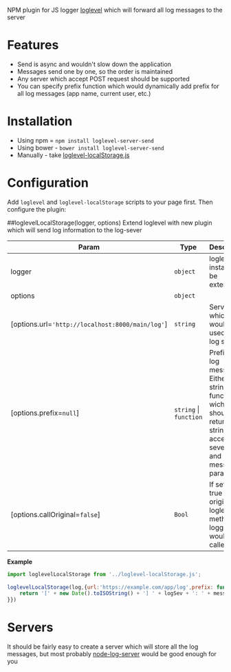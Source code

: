 NPM plugin for JS logger [loglevel](https://github.com/pimterry/loglevel) which will forward all log messages to the server

# Features
- Send is async and wouldn't slow down the application
- Messages send one by one, so the order is maintained
- Any server which accept POST request should be supported
- You can specify prefix function which would dynamically add prefix for all log messages (app name, current user, etc.)

# Installation
- Using npm = `npm install loglevel-server-send`
- Using bower - `bower install loglevel-server-send`
- Manually - take [loglevel-localStorage.js](loglevel-localStorage.js)

# Configuration
Add `loglevel` and `loglevel-localStorage` scripts to your page first. Then configure the plugin:

##loglevelLocalStorage(logger, options)
Extend loglevel with new plugin which will send log information to the log-sever

| Param | Type | Description |
| ----- | ---- | ----------- |
| logger | <code>object</code> | loglevel instance to be extended |
| options | <code>object</code> |  |
| \[options.url=<code>&#x27;http://localhost:8000/main/log&#x27;</code>\] | <code>string</code> | Server url which would be used as a log server |
| \[options.prefix=<code>null</code>\] | <code>string</code> \| <code>function</code> | Prefix for all log messages. Either string or function wich should return string and accept log severity and message as parameters |
| \[options.callOriginal=<code>false</code>\] | <code>Bool</code> | If set to true - original loglevel method for logging would be called |

**Example**
```js
import loglevelLocalStorage from '../loglevel-localStorage.js';
 
loglevelLocalStorage(log,{url:'https://example.com/app/log',prefix: function(logSev,message) {
    return '[' + new Date().toISOString() + '] ' + logSev + ': ' + message + '\n'
}})
```

# Servers
It should be fairly easy to create a server which will store all the log messages, but most probably [node-log-server](https://github.com/divhide/node-log-server) would be good enough for you